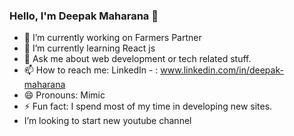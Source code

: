 ### Hello, I'm Deepak Maharana 👋

- 🔭 I’m currently working on Farmers Partner
- 🌱 I’m currently learning React js
- 💬 Ask me about web development or tech related stuff.
- 📫 How to reach me: LinkedIn - : www.linkedin.com/in/deepak-maharana
- 😄 Pronouns: Mimic
- ⚡ Fun fact: I spend most of my time in developing new sites.
-   I’m looking to start new youtube channel
